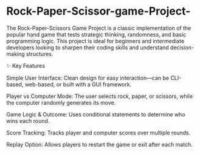 # Rock-Paper-Scissor-game-Project-

The Rock-Paper-Scissors Game Project is a classic implementation of the popular hand game that tests strategic thinking, randomness, and basic programming logic. This project is ideal for beginners and intermediate developers looking to sharpen their coding skills and understand decision-making structures.

✨ Key Features

Simple User Interface: Clean design for easy interaction—can be CLI-based, web-based, or built with a GUI framework.

Player vs Computer Mode: The user selects rock, paper, or scissors, while the computer randomly generates its move.

Game Logic & Outcome: Uses conditional statements to determine who wins each round.

Score Tracking: Tracks player and computer scores over multiple rounds.

Replay Option: Allows players to restart the game or exit after each match.
